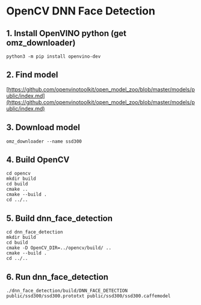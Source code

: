 # OpenCV DNN Face Detection

## 1. Install OpenVINO python (get omz_downloader)
```
python3 -m pip install openvino-dev
```

## 2. Find model
[https://github.com/openvinotoolkit/open_model_zoo/blob/master/models/public/index.md](https://github.com/openvinotoolkit/open_model_zoo/blob/master/models/public/index.md)


## 3. Download model
```
omz_downloader --name ssd300
```

## 4. Build OpenCV 
```
cd opencv
mkdir build
cd build
cmake ..
cmake --build . 
cd ../..
```

## 5. Build dnn_face_detection 
```
cd dnn_face_detection
mkdir build
cd build
cmake -D OpenCV_DIR=../opencv/build/ ..
cmake --build . 
cd ../..
```

## 6. Run dnn_face_detection 
```
./dnn_face_detection/build/DNN_FACE_DETECTION public/ssd300/ssd300.prototxt public/ssd300/ssd300.caffemodel
```
